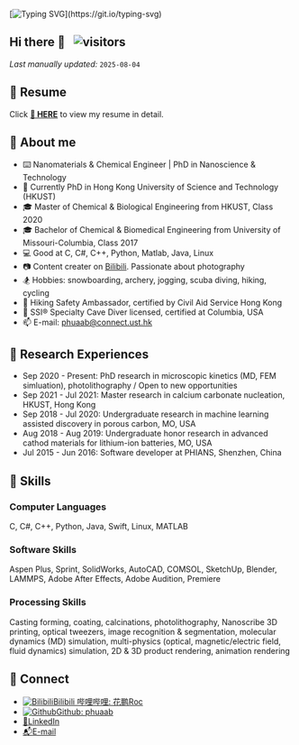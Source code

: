 [![Typing SVG](https://readme-typing-svg.demolab.com?font=Fira+Code&size=23&pause=1000&color=2FC4F7&vCenter=true&width=435&lines=Welcome+to+Peng's+channel......)](https://git.io/typing-svg)

## Hi there 👋 &nbsp; ![visitors](https://vbr.nathanchung.dev/badge?page_id=phuaab&color=00cf00)


*Last manually updated:* `2025-08-04` <!-- change this everytime revised--> 

<!-- ![Top Langs](https://github-readme-stats.vercel.app/api/top-langs/?username=phuaab)		 -->

<!-- ![Peng's GitHub stats](https://github-readme-stats.vercel.app/api?username=phuaab) -->



<!--
**phuaab/phuaab** is a ✨ _special_ ✨ repository because its `README.md` (this file) appears on your GitHub profile.

Here are some ideas to get you started:

- 🔭 I’m currently working on ...
- 🌱 I’m currently learning ...
- 👯 I’m looking to collaborate on ...
- 🤔 I’m looking for help with ...
- 💬 Ask me about ...
- 📫 How to reach me: ...
- 😄 Pronouns: ...
- ⚡ Fun fact: ...

******** Emoji website: https://www.webfx.com/tools/emoji-cheat-sheet/ ********
-->

<!-- #special events -->
<!-- <table>
	<tr>
	</tr>
	<tr>
		<th>
			<h2><code>𝚂𝚙𝚎𝚌𝚒𝚊𝚕</code>: 𝙸'𝚖 𝚙𝚊𝚛𝚝𝚒𝚌𝚒𝚙𝚊𝚝𝚒𝚗𝚐 𝚒𝚗 𝙷𝚊𝚌𝚔𝚝𝚘𝚋𝚎𝚛𝚏𝚎𝚜𝚝!</h2>
			𝙰𝚗𝚢𝚘𝚗𝚎 𝚠𝚑𝚘 𝚠𝚊𝚗𝚝𝚜 𝚝𝚘 𝚒𝚜 𝚠𝚎𝚕𝚌𝚘𝚖𝚎 𝚝𝚘 𝚙𝚊𝚛𝚝𝚒𝚌𝚒𝚙𝚊𝚝𝚎! 𝙹𝚞𝚜𝚝 𝚜𝚒𝚐𝚗 𝚞𝚙 𝚊𝚝 <a href="https://hacktoberfest.digitalocean.com/">𝚑𝚝𝚝𝚙𝚜://𝚑𝚊𝚌𝚔𝚝𝚘𝚋𝚎𝚛𝚏𝚎𝚜𝚝.𝚍𝚒𝚐𝚒𝚝𝚊𝚕𝚘𝚌𝚎𝚊𝚗.𝚌𝚘𝚖/</a>.
				<br>𝙱𝚊𝚜𝚒𝚌𝚊𝚕𝚕𝚢, 𝚖𝚊𝚔𝚎 𝟺 𝙿𝚁𝚜 𝚝𝚘 𝙶𝚒𝚝𝙷𝚞𝚋 𝚛𝚎𝚙𝚘𝚜 𝚊𝚗𝚍 𝚐𝚎𝚝 𝚝𝚑𝚎𝚖 𝚖𝚎𝚛𝚐𝚎𝚍 𝚘𝚛 𝚝𝚊𝚐𝚐𝚎𝚍 <code>hacktoberfest-accepted</code> 𝚠𝚒𝚕𝚕 𝚐𝚎𝚝 𝚌𝚘𝚘𝚕&nbsp𝚜𝚠𝚊𝚐!
		</th>
	</tr>
	<tr>
		<td>
				<b>𝙻𝚒𝚜𝚝 𝚘𝚏 𝚖𝚢 𝚛𝚎𝚙𝚘𝚜 𝚙𝚊𝚛𝚝𝚒𝚌𝚒𝚙𝚊𝚝𝚒𝚗𝚐 𝚒𝚗 𝚝𝚑𝚒𝚜 𝚊𝚠𝚎𝚜𝚘𝚖𝚎 𝚎𝚟𝚎𝚗𝚝:<b>
				<ul>
					<li><a href="https://github.com/Raymo111/emoji">𝚁𝚊𝚢𝚖𝚘𝟷𝟷𝟷/𝚎𝚖𝚘𝚓𝚒</a></li>
					<li><a href="https://github.com/Raymo111/drracket-customization">𝚁𝚊𝚢𝚖𝚘𝟷𝟷𝟷/𝚍𝚛𝚛𝚊𝚌𝚔𝚎𝚝-𝚌𝚞𝚜𝚝𝚘𝚖𝚒𝚣𝚊𝚝𝚒𝚘𝚗</a></li>
					<li><a href="https://github.com/Raymo111/i3lock-color">𝚁𝚊𝚢𝚖𝚘𝟷𝟷𝟷/𝚒𝟹𝚕𝚘𝚌𝚔-𝚌𝚘𝚕𝚘𝚛</a></li>
				</ul>
		</td>
	</tr>
</table> -->


## :newspaper: Resume 
<!-- add https://ghfast.top to download correctly -->
Click **[📝 HERE](https://github.com/phuaab/phuaab/blob/main/CV_Peng_Hua_HKUST_08042025.pdf)** to view my resume in detail.

## :book: About me	
- ⌨️ Nanomaterials & Chemical Engineer | PhD in Nanoscience​ & Technology
- 💼 Currently PhD in Hong Kong University of Science and Technology (HKUST)
- 🎓 Master of Chemical & Biological Engineering from HKUST, Class 2020
- 🎓 Bachelor of Chemical & Biomedical Engineering from University of Missouri-Columbia, Class 2017
- 💻 Good at C, C#, C++, Python, Matlab, Java, Linux
- 📷 Content creater on [Bilibili](https://space.bilibili.com/1486916456?spm_id_from=333.1387.0.0). Passionate about photography
- 🏂 Hobbies: snowboarding, archery, jogging, scuba diving, hiking, cycling
- 🌄 Hiking Safety Ambassador, certified by Civil Aid Service Hong Kong
- 🤿 SSI® Specialty Cave Diver licensed, certified at Columbia, USA
- 📫 E-mail: phuaab@connect.ust.hk


## :microscope: Research Experiences

- Sep 2020 - Present: PhD research in microscopic kinetics (MD, FEM simluation), photolithography / Open to new opportunities
- Sep 2021 - Jul 2021: Master research in calcium carbonate nucleation, HKUST, Hong Kong 
- Sep 2018 - Jul 2020: Undergraduate research in machine learning assisted discovery in porous carbon, MO, USA
- Aug 2018 - Aug 2019: Undergraduate honor research in advanced cathod materials for lithium-ion batteries, MO, USA
- Jul 2015 - Jun 2016: Software developer at PHIANS, Shenzhen, China

## :wrench: Skills
### Computer Languages
C, C#, C++, Python, Java, Swift, Linux, MATLAB

### Software Skills
Aspen Plus, Sprint, SolidWorks, AutoCAD, COMSOL, SketchUp, Blender, LAMMPS, Adobe After Effects, Adobe Audition, Premiere

### Processing Skills
Casting forming, coating, calcinations, photolithography, Nanoscribe 3D printing, optical tweezers, image recognition & segmentation, molecular dynamics (MD) simulation, multi-physics (optical, magnetic/electric field, fluid dynamics) simulation, 2D & 3D product rendering, animation rendering


## :fax:  Connect

- [![Bilibili](https://static.is26.com/tmp/icons/bilibili.svg)](https://space.bilibili.com/1486916456?spm_id_from=333.1387.0.0)[Bilibili 哔哩哔哩: 花鹏Roc](https://space.bilibili.com/1486916456?spm_id_from=333.1387.0.0)
- [![Github](https://static.is26.com/tmp/icons/github.svg)](https://github.com/phuaab)[Github: phuaab](https://github.com/phuaab)
- [📧](https://www.linkedin.com/in/peng-hua-b799b8223?lipi=urn%3Ali%3Apage%3Ad_flagship3_profile_view_base_contact_details%3BJh%2BYHu18QkqFigr7d4O1eQ%3D%3D)[LinkedIn](https://www.linkedin.com/in/peng-hua-b799b8223?lipi=urn%3Ali%3Apage%3Ad_flagship3_profile_view_base_contact_details%3BJh%2BYHu18QkqFigr7d4O1eQ%3D%3D)
- [📬](mailto:phuaab@connect.ust.hk)[E-mail](mailto:phuaab@connect.ust.hk)

